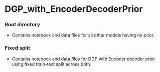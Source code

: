 # DGP_with_EncoderDecoderPrior
### Root directory
- Contains notebook and data files for all other models having no prior.
### Fixed split
- Contains notebook and data files for DGP with Encoder decoder prior using fixed train-test split across both.
